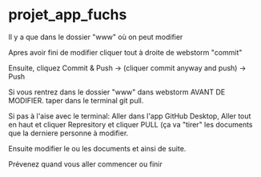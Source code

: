 # projet_app_fuchs

Il y a que dans le dossier "www" où on peut modifier 

Apres avoir fini de modifier cliquer tout à droite de webstorm "commit"

Ensuite, cliquez Commit & Push -> (cliquer commit anyway and push) -> Push

Si vous rentrez dans le dossier "www" dans webstorm AVANT DE MODIFIER. taper dans le terminal git pull.

Si pas à l'aise avec le terminal: Aller dans l'app GitHub Desktop, Aller tout en haut et cliquer Represitory et cliquer PULL (ça va "tirer" les documents que la derniere personne à modifier.

Ensuite modifier le ou les documents et ainsi de suite.

Prévenez quand vous aller commencer ou finir
